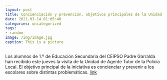 ```yaml
---
layout: post
title: Concienciación y prevención, objetivos principales de la Unidad de Agente Tutor
date: 2021-03-14 01:05:40
categories: uncategorized
tags:
- random
image: /img/image.jpg
caption: This is a picture
---
```

Los alumnos de 1.º de Educación Secundaria del CEIPSO Padre Garralda han recibido este jueves la visita de la Unidad de Agente Tutor de la Policía Local. El objetivo principal de la iniciativa es concienciar y prevenir a los escolares sobre distintas problemáticas. [link](https://www.ayto-villacanada.es/tu-ayuntamiento/concienciacion-y-prevencion-objetivos-principales-de-la-unidad-de-agente-tutor/)
